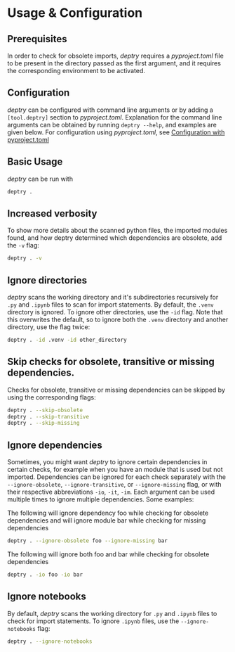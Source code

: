 # Usage & Configuration

## Prerequisites

In order to check for obsolete imports, _deptry_ requires a _pyproject.toml_ file to be present in the directory passed as the first argument, and it requires the corresponding environment to be activated.


## Configuration

_deptry_ can be configured with command line arguments or by adding a `[tool.deptry]` section to _pyproject.toml_. Explanation for the command line arguments can
be obtained by running `deptry --help`, and examples are given below. For configuration using _pyproject.toml_, see [Configuration with pyproject.toml](./pyproject-toml.md)


## Basic Usage

_deptry_ can be run with

```sh
deptry .
```

## Increased verbosity

To show more details about the scanned python files, the imported modules found, and how deptry determined which dependencies are obsolete, add the `-v` flag:

```sh
deptry . -v
```

## Ignore directories

_deptry_ scans the working directory and it's subdirectories recursively for `.py` and `.ipynb` files to scan for import statements. By default,
the `.venv` directory is ignored. To ignore other directories, use the `-id` flag. Note that this overwrites the default, so to ignore
both the `.venv` directory and another directory, use the flag twice:

```sh
deptry . -id .venv -id other_directory
```

## Skip checks for obsolete, transitive or missing dependencies.

Checks for obsolete, transitive or missing dependencies can be skipped by using the corresponding flags:

```sh
deptry . --skip-obsolete
deptry . --skip-transitive
deptry . --skip-missing
```

## Ignore dependencies

Sometimes, you might want _deptry_ to ignore certain dependencies in certain checks, for example when you have an module that is used but not imported. 
Dependencies can be ignored for each check separately with the `--ignore-obsolete`, `--ignore-transitive`, or `--ignore-missing` flag, or with their 
respective abbreviations `-io`, `-it`, `-im`. Each argument can be used multiple times to ignore multiple dependencies. Some examples:

The following will ignore dependency foo while checking for obsolete dependencies and
will ignore module bar while checking for missing dependencies

```sh
deptry . --ignore-obsolete foo --ignore-missing bar
```

The following  will ignore both foo and bar while checking for obsolete dependencies

```sh
deptry . -io foo -io bar 
```

## Ignore notebooks

By default, _deptry_ scans the working directory for `.py` and `.ipynb` files to check for import statements. To ignore `.ipynb` files, use the `--ignore-notebooks` flag:

```sh
deptry . --ignore-notebooks
```